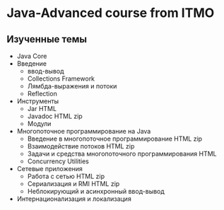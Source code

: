 # Java-Advanced course from ITMO

## Изученные темы
- Java Core
- Введение
  - ввод-вывод
  - Collections Framework
  - Лямбда-выражения и потоки
  - Reflection
- Инструменты
    - Jar	HTML		
    - Javadoc	HTML	zip	
    - Модули
- Многопоточное программирование на Java
    - Введение в многопоточное программирование	HTML	zip	
    - Взаимодействие потоков	HTML	zip	
    - Задачи и средства многопоточного программирования	HTML		
    - Concurrency Utilities
- Сетевые приложения
    - Работа с сетью	HTML	zip	
    - Сериализация и RMI	HTML	zip	
    - Неблокирующий и асинхронный ввод-вывод
- Интернационализация и локализация

